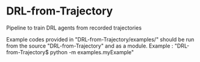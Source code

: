 # DRL-from-Trajectory
Pipeline to train DRL agents from recorded trajectories

Example codes provided in "DRL-from-Trajectory/examples/" should be run from the source "DRL-from-Trajectory" and as a module.
Example : "DRL-from-Trajectory$ python -m examples.myExample"

